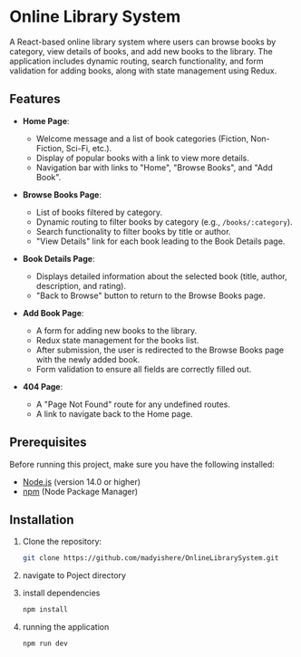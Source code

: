 # Online Library System

A React-based online library system where users can browse books by category, view details of books, and add new books to the library. The application includes dynamic routing, search functionality, and form validation for adding books, along with state management using Redux.

## Features

- **Home Page**: 
  - Welcome message and a list of book categories (Fiction, Non-Fiction, Sci-Fi, etc.).
  - Display of popular books with a link to view more details.
  - Navigation bar with links to "Home", "Browse Books", and "Add Book".
  
- **Browse Books Page**:
  - List of books filtered by category.
  - Dynamic routing to filter books by category (e.g., `/books/:category`).
  - Search functionality to filter books by title or author.
  - "View Details" link for each book leading to the Book Details page.
  
- **Book Details Page**:
  - Displays detailed information about the selected book (title, author, description, and rating).
  - "Back to Browse" button to return to the Browse Books page.

- **Add Book Page**:
  - A form for adding new books to the library.
  - Redux state management for the books list.
  - After submission, the user is redirected to the Browse Books page with the newly added book.
  - Form validation to ensure all fields are correctly filled out.
  
- **404 Page**:
  - A "Page Not Found" route for any undefined routes.
  - A link to navigate back to the Home page.

## Prerequisites

Before running this project, make sure you have the following installed:

- [Node.js](https://nodejs.org/) (version 14.0 or higher)
- [npm](https://www.npmjs.com/) (Node Package Manager)

## Installation

1. Clone the repository:

   ```bash
   git clone https://github.com/madyishere/OnlineLibrarySystem.git

2. navigate to Poject directory
3. install dependencies
    ```bash
    npm install 

4. running the application
    ```bash
    npm run dev
    
